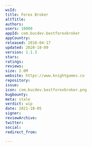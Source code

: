 ```yaml
---
wsId: 
title: Forex Broker
altTitle: 
authors: 
users: 10000
appId: com.bucdev.bestforexbroker
appCountry: 
released: 2018-04-17
updated: 2020-10-09
version: 1.1.3
stars: 
ratings: 
reviews: 
size: 2.0M
website: https://www.knightgames.co
repository: 
issue: 
icon: com.bucdev.bestforexbroker.png
bugbounty: 
meta: stale
verdict: wip
date: 2021-10-05
signer: 
reviewArchive: 
twitter: 
social: 
redirect_from: 

---
```


